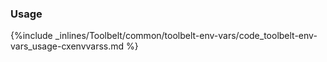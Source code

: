 <!-- post: -->


### Usage



{%include _inlines/Toolbelt/common/toolbelt-env-vars/code_toolbelt-env-vars_usage-cxenvvarss.md %}




